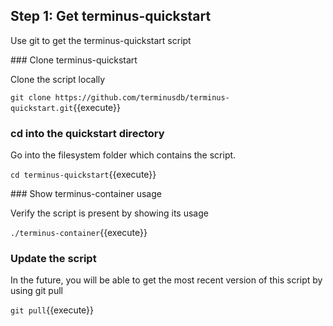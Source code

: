 ## Step 1: Get terminus-quickstart

Use git to get the terminus-quickstart script

### Clone terminus-quickstart

Clone the script locally

`git clone https://github.com/terminusdb/terminus-quickstart.git`{{execute}}

### cd into the quickstart directory

Go into the filesystem folder which contains the script.

`cd terminus-quickstart`{{execute}}

### Show terminus-container usage

Verify the script is present by showing its usage

`./terminus-container`{{execute}}

### Update the script

In the future, you will be able to get the most recent version of this script by
using git pull

`git pull`{{execute}}

